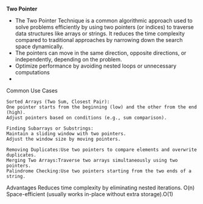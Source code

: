 **Two Pointer**
* The Two Pointer Technique is a common algorithmic approach used to solve problems efficiently by using two pointers (or indices) to traverse data structures like arrays or strings. It reduces the time complexity compared to traditional approaches by narrowing down the search space dynamically.
* The pointers can move in the same direction, opposite directions, or independently, depending on the problem.
* Optimize performance by avoiding nested loops or unnecessary computations
* 
Common Use Cases
    
    Sorted Arrays (Two Sum, Closest Pair):
    One pointer starts from the beginning (low) and the other from the end (high).
    Adjust pointers based on conditions (e.g., sum comparison).

    Finding Subarrays or Substrings:
    Maintain a sliding window with two pointers.
    Adjust the window size by moving pointers.

    Removing Duplicates:Use two pointers to compare elements and overwrite duplicates.
    Merging Two Arrays:Traverse two arrays simultaneously using two pointers.
    Palindrome Checking:Use two pointers starting from the two ends of a string.

Advantages
  Reduces time complexity by eliminating nested iterations. O(n)
  Space-efficient (usually works in-place without extra storage).O(1)
